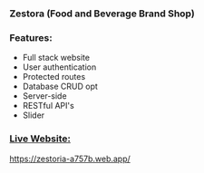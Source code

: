 ### Zestora (Food and Beverage Brand Shop)

### Features:

- Full stack website
- User authentication
- Protected routes
- Database CRUD opt
- Server-side
- RESTful API's
- Slider

### [Live Website:](https://zestoria-a757b.web.app/) 
https://zestoria-a757b.web.app/
